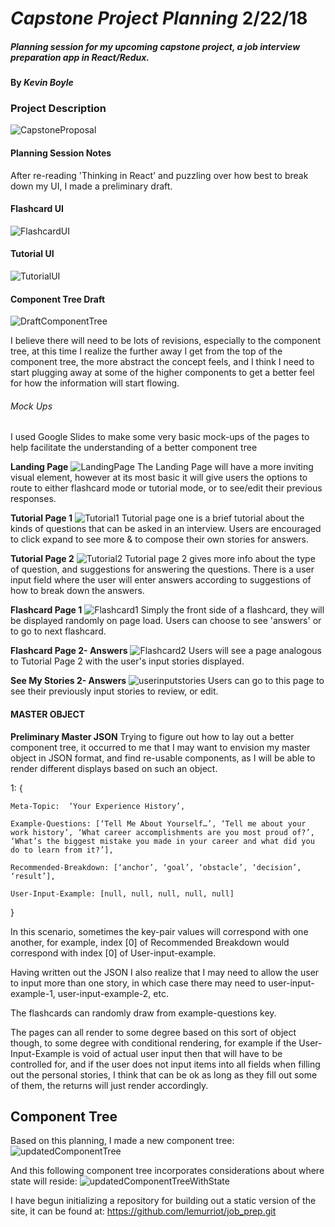 # _Capstone Project Planning_  2/22/18

##### Planning session for my upcoming capstone project, a job interview preparation app in React/Redux.

#### By _**Kevin Boyle**_


### Project Description

![CapstoneProposal](img/CapstoneProposal1.png?raw=true)


#### Planning Session Notes

After re-reading 'Thinking in React' and puzzling over how best to break down my UI, I made a preliminary draft.
#### Flashcard UI
![FlashcardUI](img/basicUImockup.jpg?raw=true)
#### Tutorial UI
![TutorialUI](img/TutorialInterface.jpg?raw=true)
#### Component Tree Draft
![DraftComponentTree](img/componenttreeA.jpg?raw=true)

I believe there will need to be lots of revisions, especially to the component tree, at this time I realize the further away I get from the top of the component tree, the more abstract the concept feels, and I think I need to start plugging away at some of the higher components to get a better feel for how the information will start flowing.

###### Mock Ups
I used Google Slides to make some  very basic mock-ups of the pages to help facilitate the understanding of a better component tree

**Landing Page**
![LandingPage](img/landingpage.jpg?raw=true)
The Landing Page will have a more inviting visual element, however at its most basic it will give users the options to route to either flashcard mode or tutorial mode, or to see/edit their previous responses.

**Tutorial Page 1**
![Tutorial1](img/tutorialpage1.jpg?raw=true)
Tutorial page one is a brief tutorial about the kinds of questions that can be asked in an interview. Users are encouraged to click expand to see more & to compose their own stories for answers.

**Tutorial Page 2**
![Tutorial2](img/tutorialpage2userinput.jpg?raw=true)
Tutorial page 2 gives more info about the type of question, and suggestions for answering the questions. There is a user input field where the user will enter answers according to suggestions of how to break down the answers.

**Flashcard Page 1**
![Flashcard1](img/flashcardpage1.jpg?raw=true)
Simply the front side of a flashcard, they will be displayed randomly on page load. Users can choose to see 'answers' or to go to next flashcard.

**Flashcard Page 2- Answers**
![Flashcard2](img/flashcardpage2.jpg?raw=true)
Users will see a page analogous to Tutorial Page 2 with the user's input stories displayed.

**See My Stories 2- Answers**
![userinputstories](img/seemystoriespage.jpg?raw=true)
Users can go to this page to see their previously input stories to review, or edit.


#### MASTER OBJECT
**Preliminary Master JSON**
Trying to figure out how to lay out a better component tree, it occurred to me that I may want to envision my master object in JSON format, and find re-usable components, as I will be able to render different displays based on such an object.

1: {

	Meta-Topic:  ‘Your Experience History’,

	Example-Questions: [‘Tell Me About Yourself…’, ‘Tell me about your work history’, ‘What career accomplishments are you most proud of?’, ‘What’s the biggest mistake you made in your career and what did you do to learn from it?’],

	Recommended-Breakdown: [‘anchor’, ‘goal’, ‘obstacle’, ‘decision’, ‘result’],

	User-Input-Example: [null, null, null, null, null]
}

In this scenario, sometimes the key-pair values will correspond with one another, for example, index [0] of Recommended Breakdown would correspond with index [0] of User-input-example.

Having written out the JSON I also realize that I may need to allow the user to input more than one story, in which case there may need to user-input-example-1, user-input-example-2, etc.

The flashcards can randomly draw from example-questions key.

The pages can all render to some degree based on this sort of object though, to some degree with conditional rendering, for example if the User-Input-Example is void of actual user input then that will have to be controlled for, and if the user does not input items into all fields when filling out the personal stories, I think that can be ok as long as they fill out some of them, the returns will just render accordingly.

## Component Tree

Based on this planning, I made a new component tree:
![updatedComponentTree](img/sieve-jobs-component-tree.png?raw=true)

And this following component tree incorporates considerations about where state will reside:
![updatedComponentTreeWithState](img/component_tree_state.png?raw=true)


I have begun initializing a repository for building out a static version of the site, it can be found at:
https://github.com/lemurriot/job_prep.git
